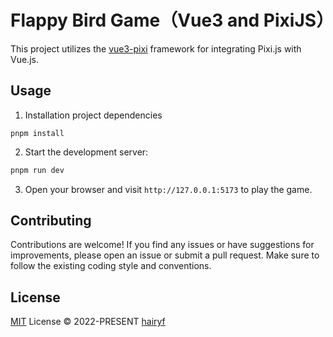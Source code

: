 # Flappy Bird Game（Vue3 and PixiJS）

This project utilizes the [vue3-pixi](https://github.com/hairyf/vue3-pixi) framework for integrating Pixi.js with Vue.js.

## Usage

1. Installation project dependencies

```
pnpm install
```

2. Start the development server:

```bash
pnpm run dev
```

3. Open your browser and visit `http://127.0.0.1:5173` to play the game.

## Contributing

Contributions are welcome! If you find any issues or have suggestions for improvements, please open an issue or submit a pull request. Make sure to follow the existing coding style and conventions.

## License

[MIT](./LICENSE) License © 2022-PRESENT [hairyf](https://github.com/hairyf)
